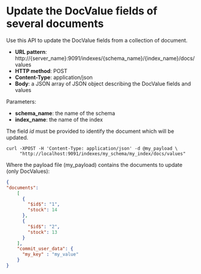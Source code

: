 # Update the DocValue fields of several documents

Use this API to update the DocValue fields from a collection of document.

* **URL pattern**: http://{server_name}:9091/indexes/{schema_name}/{index_name}/docs/values
* **HTTP method**: POST
* **Content-Type**: application/json
* **Body**: a JSON array of JSON object describing the DocValue fields and values

Parameters:

* **schema_name**: the name of the schema
* **index_name**: the name of the index

The field $id$ must be provided to identify the document which will be updated.

```shell
curl -XPOST -H 'Content-Type: application/json' -d @my_payload \
     "http://localhost:9091/indexes/my_schema/my_index/docs/values"
```

Where the payload file (my_payload) contains the documents to update (only DocValues):

```json
{
"documents":
    [
      {
        "$id$": "1",
        "stock": 14
      },
      {
        "$id$": "2",
        "stock": 13
      }
    ],
    "commit_user_data": {
      "my_key" : "my_value"
    }
}
```
